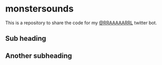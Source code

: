 # monstersounds
This is a repository to share the code for my [@RRAAAAARRL](https://twitter.com/RRAAAAARRL) twitter bot.

## Sub heading

## Another subheading



